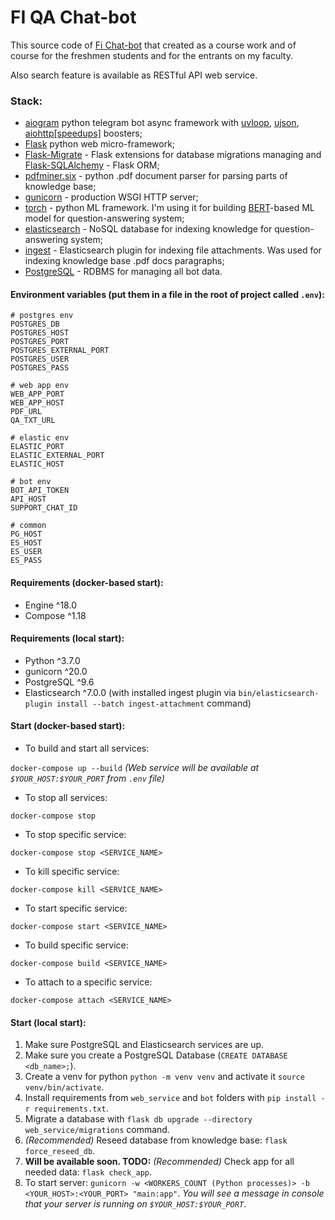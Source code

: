 # FI QA Chat-bot

This source code of [Fi Chat-bot](https://t.me/FIChatbot) that created as a course work and of course for the freshmen students and for the entrants on my faculty.

Also search feature is available as RESTful API web service.

### Stack:

* [aiogram]() python telegram bot async framework with [uvloop](), [ujson](), [aiohttp[speedups]]() boosters;
* [Flask]() python web micro-framework;
* [Flask-Migrate]() - Flask extensions for database migrations managing and [Flask-SQLAlchemy]() - Flask ORM;
* [pdfminer.six]() - python .pdf document parser for parsing parts of knowledge base;
* [gunicorn]() - production WSGI HTTP server;
* [torch]() - python ML framework. I'm using it for building [BERT]()-based ML model for question-answering system;
* [elasticsearch]() - NoSQL database for indexing knowledge for question-answering system;
* [ingest]() - Elasticsearch plugin for indexing file attachments. Was used for indexing knowledge base .pdf docs paragraphs;
* [PostgreSQL]() - RDBMS for managing all bot data. 

#### Environment variables (put them in a file in the root of project called `.env`):
```.env
# postgres env
POSTGRES_DB
POSTGRES_HOST
POSTGRES_PORT
POSTGRES_EXTERNAL_PORT
POSTGRES_USER
POSTGRES_PASS

# web app env
WEB_APP_PORT
WEB_APP_HOST
PDF_URL
QA_TXT_URL

# elastic env
ELASTIC_PORT
ELASTIC_EXTERNAL_PORT
ELASTIC_HOST

# bot env
BOT_API_TOKEN
API_HOST
SUPPORT_CHAT_ID

# common
PG_HOST
ES_HOST
ES_USER
ES_PASS
```

#### Requirements (docker-based start):
* Engine ^18.0
* Compose ^1.18

#### Requirements (local start):
* Python ^3.7.0
* gunicorn ^20.0
* PostgreSQL ^9.6
* Elasticsearch ^7.0.0 (with installed ingest plugin via `bin/elasticsearch-plugin install --batch ingest-attachment` command)

#### Start (docker-based start):

* To build and start all services:

`docker-compose up --build` *(Web service will be available at `$YOUR_HOST:$YOUR_PORT` from `.env` file)*

* To stop all services:

`docker-compose stop`

* To stop specific service:

`docker-compose stop <SERVICE_NAME>`

* To kill specific service:

`docker-compose kill <SERVICE_NAME>`

* To start specific service:

`docker-compose start <SERVICE_NAME>`

* To build specific service: 

`docker-compose build <SERVICE_NAME>`

* To attach to a specific service:

`docker-compose attach <SERVICE_NAME>`

#### Start (local start):

1. Make sure PostgreSQL and Elasticsearch services are up. 
1. Make sure you create a PostgreSQL Database (`CREATE DATABASE <db_name>;`).
1. Create a venv for python `python -m venv venv` and activate it `source venv/bin/activate`.
1. Install requirements from `web_service` and `bot` folders with `pip install -r requirements.txt`.
1. Migrate a database with `flask db upgrade --directory web_service/migrations` command.
1. *(Recommended)* Reseed database from knowledge base: `flask force_reseed_db`.
1. **Will be available soon. TODO:** *(Recommended)* Check app for all needed data: `flask check_app`.
1. To start server: `gunicorn -w <WORKERS_COUNT (Python processes)> -b <YOUR_HOST>:<YOUR_PORT> "main:app"`. *You will see a message in console that your server is running on `$YOUR_HOST:$YOUR_PORT`*. 
